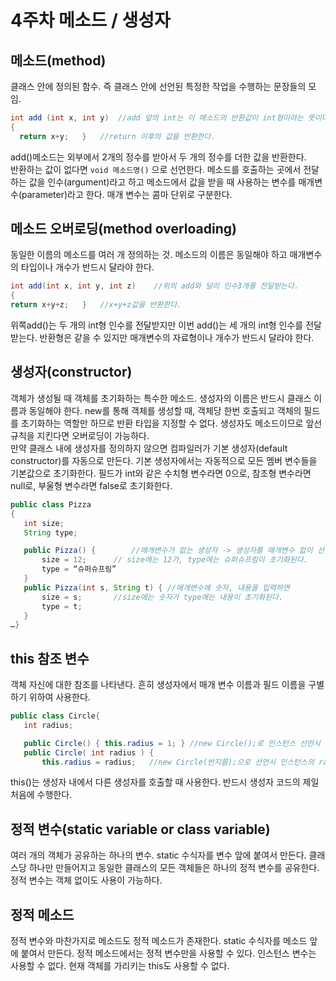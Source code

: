 # 4주차 메소드 / 생성자
## 메소드(method)
 클래스 안에 정의된 함수. 즉 클래스 안에 선언된 특정한 작업을 수행하는 문장들의 모임.
``` java
int add (int x, int y)	//add 앞의 int는 이 메소드의 반환값이 int형이라는 뜻이다.
{	
  return x+y;	}	//return 이후의 값을 반환한다.
```
 add()메소드는 외부에서 2개의 정수를 받아서 두 개의 정수를 더한 값을 반환한다. <br>
반환하는 값이 없다면 `void 메소드명()` 으로 선언한다. 메소드를 호출하는 곳에서 전달하는 값을 인수(argument)라고 하고 메소드에서 값을 받을 때 사용하는 변수를 매개변수(parameter)라고 한다. 매개 변수는 콤마 단위로 구분한다.

 ## 메소드 오버로딩(method overloading)
 동일한 이름의 메소드를 여러 개 정의하는 것. 메소드의 이름은 동일해야 하고 매개변수의 타입이나 개수가 반드시 달라야 한다.
 ``` java
int add(int x, int y, int z)	//위의 add와 달리 인수3개를 전달받는다.
{	
return x+y+z;	}	//x+y+z값을 반환한다.
```
 위쪽add()는 두 개의 int형 인수를 전달받지만 이번 add()는 세 개의 int형 인수를 전달받는다. 반환형은 같을 수 있지만 매개변수의 자료형이나 개수가 반드시 달라야 한다.

## 생성자(constructor)
 객체가 생성될 때 객체를 초기화하는 특수한 메소드. 생성자의 이름은 반드시 클래스 이름과 동일해야 한다. new를 통해 객체를 생성할 때, 객체당 한번 호출되고 객체의 필드를 초기화하는 역할만 하므로 반환 타입을 지정할 수 없다. 생성자도 메소드이므로 앞선 규칙을 지킨다면 오버로딩이 가능하다. 
 <br>만약 클래스 내에 생성자를 정의하지 않으면 컴파일러가 기본 생성자(default constructor)를 자동으로 만든다. 기본 생성자에서는 자동적으로 모든 멤버 변수들을 기본값으로 초기화한다. 필드가 int와 같은 수치형 변수라면 0으로, 참조형 변수라면 null로, 부울형 변수라면 false로 초기화한다.
 ``` java
 public class Pizza
{	
	int size;
	String type;

	public Pizza() {		//매개변수가 없는 생성자 -> 생성자를 매개변수 없이 선언하면 이 메소드가 실행된다.
		size = 12;		// size에는 12가, type에는 슈퍼슈프림이 초기화된다.
		type = “슈퍼슈프림”	
	}
	public Pizza(int s, String t) {	//매개변수에 숫자, 내용을 입력하면 
		size = s;		//size에는 숫자가 type에는 내용이 초기화된다.
		type = t;
	}
…}
```

 ## this 참조 변수
 객체 자신에 대한 참조를 나타낸다. 흔히 생성자에서 매개 변수 이름과 필드 이름을 구별하기 위하여 사용한다.
 ```java
public class Circle{
	int radius;

	public Circle() { this.radius = 1; } //new Circle();로 인스턴스 선언시 radius를 1로 선언
	public Circle( int radius ) {
		this.radius = radius;	//new Circle(반지름);으로 선언시 인스턴스의 radius는 반지름으로 선언된다.
   ```
 this()는 생성자 내에서 다른 생성자를 호출할 때 사용한다. 반드시 생성자 코드의 제일 처음에 수행한다.

 ## 정적 변수(static variable or class variable)
 여러 개의 객체가 공유하는 하나의 변수. static 수식자를 변수 앞에 붙여서 만든다. 클래스당 하나만 만들어지고 동일한 클래스의 모든 객체들은 하나의 정적 변수를 공유한다. 
 <br> 정적 변수는 객체 없이도 사용이 가능하다.

## 정적 메소드
 정적 변수와 마찬가지로 메소드도 정적 메소드가 존재한다. static 수식자를 메소드 앞에 붙여서 만든다. 정적 메소드에서는 정적 변수만을 사용할 수 있다. 인스턴스 변수는 사용할 수 없다. 현재 객체를 가리키는 this도 사용할 수 없다.
